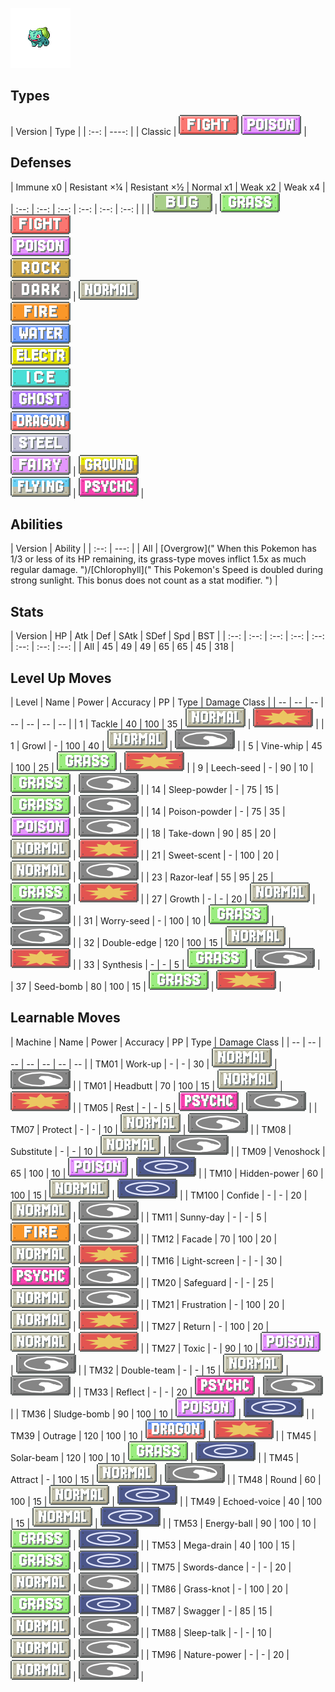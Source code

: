 ![bulbasaur](../img/pokemon/001.png)

## Types

| Version | Type |
            | :--: | ----: |
            | Classic | ![fighting](../img/types/fighting.png) ![poison](../img/types/poison.png) |
        

## Defenses

| Immune x0 | Resistant ×¼ | Resistant ×½ | Normal x1 | Weak x2 | Weak x4 |
        | :--: | :--: | :--: | :--: | :--: | :--: |
        |  | ![bug](../img/types/bug.png) | ![grass](../img/types/grass.png)<br/>![fighting](../img/types/fighting.png)<br/>![poison](../img/types/poison.png)<br/>![rock](../img/types/rock.png)<br/>![dark](../img/types/dark.png) | ![normal](../img/types/normal.png)<br/>![fire](../img/types/fire.png)<br/>![water](../img/types/water.png)<br/>![electric](../img/types/electric.png)<br/>![ice](../img/types/ice.png)<br/>![ghost](../img/types/ghost.png)<br/>![dragon](../img/types/dragon.png)<br/>![steel](../img/types/steel.png)<br/>![fairy](../img/types/fairy.png) | ![ground](../img/types/ground.png)<br/>![flying](../img/types/flying.png) | ![psychic](../img/types/psychic.png) |
        

## Abilities

| Version | Ability |
        | :--: | ---: |
        | All | [Overgrow](" When this Pokemon has 1/3 or less of its HP remaining, its grass-type moves inflict 1.5x as much regular damage. ")/[Chlorophyll](" This Pokemon's Speed is doubled during strong sunlight.  This bonus does not count as a stat modifier. ") |
        

## Stats

| Version | HP | Atk | Def | SAtk | SDef | Spd | BST |
        | :--: | :--: | :--: | :--: | :--: | :--: | :--: | :--: |
        | All | 45 | 49 | 49 | 65 | 65 | 45 | 318 |
        

## Level Up Moves

| Level | Name | Power | Accuracy | PP | Type | Damage Class |
        | -- | -- | -- | -- | -- | -- | -- |
        | 1 | Tackle | 40 | 100 | 35 | ![normal](../img/types/normal.png) | ![physical](../img/types/physical.png) |
| 1 | Growl | - | 100 | 40 | ![normal](../img/types/normal.png) | ![status](../img/types/status.png) |
| 5 | Vine-whip | 45 | 100 | 25 | ![grass](../img/types/grass.png) | ![physical](../img/types/physical.png) |
| 9 | Leech-seed | - | 90 | 10 | ![grass](../img/types/grass.png) | ![status](../img/types/status.png) |
| 14 | Sleep-powder | - | 75 | 15 | ![grass](../img/types/grass.png) | ![status](../img/types/status.png) |
| 14 | Poison-powder | - | 75 | 35 | ![poison](../img/types/poison.png) | ![status](../img/types/status.png) |
| 18 | Take-down | 90 | 85 | 20 | ![normal](../img/types/normal.png) | ![physical](../img/types/physical.png) |
| 21 | Sweet-scent | - | 100 | 20 | ![normal](../img/types/normal.png) | ![status](../img/types/status.png) |
| 23 | Razor-leaf | 55 | 95 | 25 | ![grass](../img/types/grass.png) | ![physical](../img/types/physical.png) |
| 27 | Growth | - | - | 20 | ![normal](../img/types/normal.png) | ![status](../img/types/status.png) |
| 31 | Worry-seed | - | 100 | 10 | ![grass](../img/types/grass.png) | ![status](../img/types/status.png) |
| 32 | Double-edge | 120 | 100 | 15 | ![normal](../img/types/normal.png) | ![physical](../img/types/physical.png) |
| 33 | Synthesis | - | - | 5 | ![grass](../img/types/grass.png) | ![status](../img/types/status.png) |
| 37 | Seed-bomb | 80 | 100 | 15 | ![grass](../img/types/grass.png) | ![physical](../img/types/physical.png) |

        

## Learnable Moves

| Machine | Name | Power | Accuracy | PP | Type | Damage Class |
        | -- | -- | -- | -- | -- | -- | -- |
        | TM01 | Work-up | - | - | 30 | ![normal](../img/types/normal.png) | ![status](../img/types/status.png) |
| TM01 | Headbutt | 70 | 100 | 15 | ![normal](../img/types/normal.png) | ![physical](../img/types/physical.png) |
| TM05 | Rest | - | - | 5 | ![psychic](../img/types/psychic.png) | ![status](../img/types/status.png) |
| TM07 | Protect | - | - | 10 | ![normal](../img/types/normal.png) | ![status](../img/types/status.png) |
| TM08 | Substitute | - | - | 10 | ![normal](../img/types/normal.png) | ![status](../img/types/status.png) |
| TM09 | Venoshock | 65 | 100 | 10 | ![poison](../img/types/poison.png) | ![special](../img/types/special.png) |
| TM10 | Hidden-power | 60 | 100 | 15 | ![normal](../img/types/normal.png) | ![special](../img/types/special.png) |
| TM100 | Confide | - | - | 20 | ![normal](../img/types/normal.png) | ![status](../img/types/status.png) |
| TM11 | Sunny-day | - | - | 5 | ![fire](../img/types/fire.png) | ![status](../img/types/status.png) |
| TM12 | Facade | 70 | 100 | 20 | ![normal](../img/types/normal.png) | ![physical](../img/types/physical.png) |
| TM16 | Light-screen | - | - | 30 | ![psychic](../img/types/psychic.png) | ![status](../img/types/status.png) |
| TM20 | Safeguard | - | - | 25 | ![normal](../img/types/normal.png) | ![status](../img/types/status.png) |
| TM21 | Frustration | - | 100 | 20 | ![normal](../img/types/normal.png) | ![physical](../img/types/physical.png) |
| TM27 | Return | - | 100 | 20 | ![normal](../img/types/normal.png) | ![physical](../img/types/physical.png) |
| TM27 | Toxic | - | 90 | 10 | ![poison](../img/types/poison.png) | ![status](../img/types/status.png) |
| TM32 | Double-team | - | - | 15 | ![normal](../img/types/normal.png) | ![status](../img/types/status.png) |
| TM33 | Reflect | - | - | 20 | ![psychic](../img/types/psychic.png) | ![status](../img/types/status.png) |
| TM36 | Sludge-bomb | 90 | 100 | 10 | ![poison](../img/types/poison.png) | ![special](../img/types/special.png) |
| TM39 | Outrage | 120 | 100 | 10 | ![dragon](../img/types/dragon.png) | ![physical](../img/types/physical.png) |
| TM45 | Solar-beam | 120 | 100 | 10 | ![grass](../img/types/grass.png) | ![special](../img/types/special.png) |
| TM45 | Attract | - | 100 | 15 | ![normal](../img/types/normal.png) | ![status](../img/types/status.png) |
| TM48 | Round | 60 | 100 | 15 | ![normal](../img/types/normal.png) | ![special](../img/types/special.png) |
| TM49 | Echoed-voice | 40 | 100 | 15 | ![normal](../img/types/normal.png) | ![special](../img/types/special.png) |
| TM53 | Energy-ball | 90 | 100 | 10 | ![grass](../img/types/grass.png) | ![special](../img/types/special.png) |
| TM53 | Mega-drain | 40 | 100 | 15 | ![grass](../img/types/grass.png) | ![special](../img/types/special.png) |
| TM75 | Swords-dance | - | - | 20 | ![normal](../img/types/normal.png) | ![status](../img/types/status.png) |
| TM86 | Grass-knot | - | 100 | 20 | ![grass](../img/types/grass.png) | ![special](../img/types/special.png) |
| TM87 | Swagger | - | 85 | 15 | ![normal](../img/types/normal.png) | ![status](../img/types/status.png) |
| TM88 | Sleep-talk | - | - | 10 | ![normal](../img/types/normal.png) | ![status](../img/types/status.png) |
| TM96 | Nature-power | - | - | 20 | ![normal](../img/types/normal.png) | ![status](../img/types/status.png) |

        

